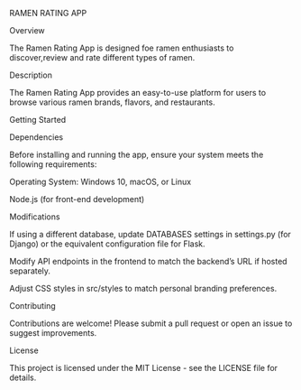 RAMEN RATING APP  

Overview  

The Ramen Rating App is designed foe ramen enthusiasts to discover,review and rate different types of ramen. 

Description 

The Ramen Rating App provides an easy-to-use platform for users to browse various ramen brands, flavors, and restaurants.

Getting Started

Dependencies

Before installing and running the app, ensure your system meets the following requirements:

Operating System: Windows 10, macOS, or Linux

Node.js (for front-end development)


Modifications

If using a different database, update DATABASES settings in settings.py (for Django) or the equivalent configuration file for Flask.

Modify API endpoints in the frontend to match the backend’s URL if hosted separately.

Adjust CSS styles in src/styles to match personal branding preferences.

Contributing

Contributions are welcome! Please submit a pull request or open an issue to suggest improvements.

License

This project is licensed under the MIT License - see the LICENSE file for details.
